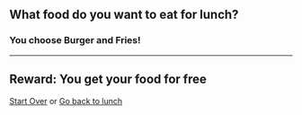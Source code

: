 ## What food do you want to eat for lunch?
### You choose Burger and Fries!
---
Reward: You get your food for free
---
[Start Over](../cooking-food.md)
or
[Go back to lunch](lunch.md)
